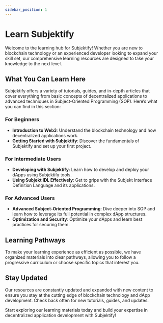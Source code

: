 ```yaml
---
sidebar_position: 1
---
```


# Learn Subjektify

Welcome to the learning hub for Subjektify! Whether you are new to blockchain technology or an experienced developer looking to expand your skill set, our comprehensive learning resources are designed to take your knowledge to the next level.

## What You Can Learn Here

Subjektify offers a variety of tutorials, guides, and in-depth articles that cover everything from basic concepts of decentralized applications to advanced techniques in Subject-Oriented Programming (SOP). Here’s what you can find in this section:

### For Beginners

- **Introduction to Web3**: Understand the blockchain technology and how decentralized applications work.
- **Getting Started with Subjektify**: Discover the fundamentals of Subjektify and set up your first project.

### For Intermediate Users

- **Developing with Subjektify**: Learn how to develop and deploy your dApps using Subjektify tools.
- **Using Subjekt IDL Effectively**: Get to grips with the Subjekt Interface Definition Language and its applications.

### For Advanced Users

- **Advanced Subject-Oriented Programming**: Dive deeper into SOP and learn how to leverage its full potential in complex dApp structures.
- **Optimization and Security**: Optimize your dApps and learn best practices for securing them.

## Learning Pathways

To make your learning experience as efficient as possible, we have organized materials into clear pathways, allowing you to follow a progressive curriculum or choose specific topics that interest you.

## Stay Updated

Our resources are constantly updated and expanded with new content to ensure you stay at the cutting edge of blockchain technology and dApp development. Check back often for new tutorials, guides, and updates.

Start exploring our learning materials today and build your expertise in decentralized application development with Subjektify!
